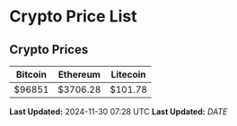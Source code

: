 # Crypto Price List

## Crypto Prices
| Bitcoin | Ethereum | Litecoin |
| ------- | -------- | -------- |
| $96851 | $3706.28 | $101.78 |
**Last Updated:** 2024-11-30 07:28 UTC
**Last Updated:** $DATE$

